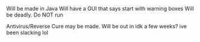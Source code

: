 Will be made in Java
Will have a GUI that says start with warning boxes
Will be deadly. Do NOT run

Antivirus/Reverse Cure may be made.
Will be out in idk a few weeks? ive been slacking lol
